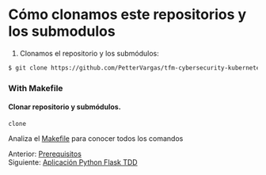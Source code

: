# Cómo clonamos este repositorios y los submodulos

1. Clonamos el repositorio y los submódulos:

```sh
$ git clone https://github.com/PetterVargas/tfm-cybersecurity-kubernetes --recursive --jobs 1
```

### With Makefile

#### Clonar repositorio y submódulos.

```shell
clone
```

Analiza el [Makefile](../aplicacion-python-flask-tdd/Makefile) para conocer todos los comandos

Anterior: [Prerequisitos](01-prerequisitos.md)<br>
Siguiente: [Aplicación Python Flask TDD](03-aplication-python-flask-tdd.md)